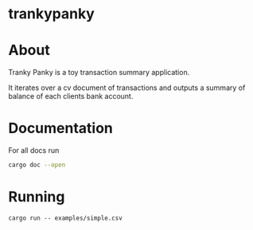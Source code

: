 # trankypanky
# About
Tranky Panky is a toy transaction summary application.

It iterates over a cv document of transactions and outputs a summary of balance
of each clients bank account.

# Documentation
For all docs run
```bash
cargo doc --open
```

# Running
```
cargo run -- examples/simple.csv
```
